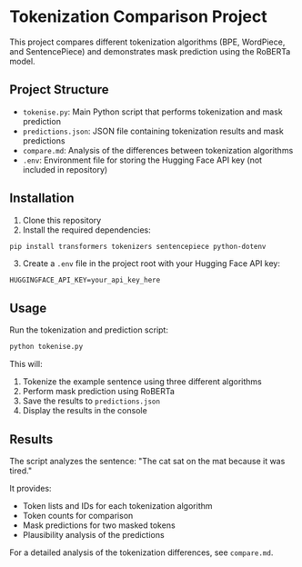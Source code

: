 # Tokenization Comparison Project

This project compares different tokenization algorithms (BPE, WordPiece, and SentencePiece) and demonstrates mask prediction using the RoBERTa model.

## Project Structure

- `tokenise.py`: Main Python script that performs tokenization and mask prediction
- `predictions.json`: JSON file containing tokenization results and mask predictions
- `compare.md`: Analysis of the differences between tokenization algorithms
- `.env`: Environment file for storing the Hugging Face API key (not included in repository)

## Installation

1. Clone this repository
2. Install the required dependencies:

```bash
pip install transformers tokenizers sentencepiece python-dotenv
```

3. Create a `.env` file in the project root with your Hugging Face API key:

```
HUGGINGFACE_API_KEY=your_api_key_here
```

## Usage

Run the tokenization and prediction script:

```bash
python tokenise.py
```

This will:
1. Tokenize the example sentence using three different algorithms
2. Perform mask prediction using RoBERTa
3. Save the results to `predictions.json`
4. Display the results in the console

## Results

The script analyzes the sentence: "The cat sat on the mat because it was tired."

It provides:
- Token lists and IDs for each tokenization algorithm
- Token counts for comparison
- Mask predictions for two masked tokens
- Plausibility analysis of the predictions

For a detailed analysis of the tokenization differences, see `compare.md`. 